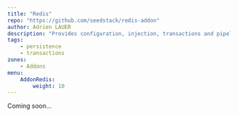 ```yaml
---
title: "Redis"
repo: "https://github.com/seedstack/redis-addon"
author: Adrien LAUER
description: "Provides configuration, injection, transactions and pipelining for Redis through Jedis client."
tags:
    - persistence
    - transactions
zones:
    - Addons
menu:
    AddonRedis:
        weight: 10
---
```


Coming soon...